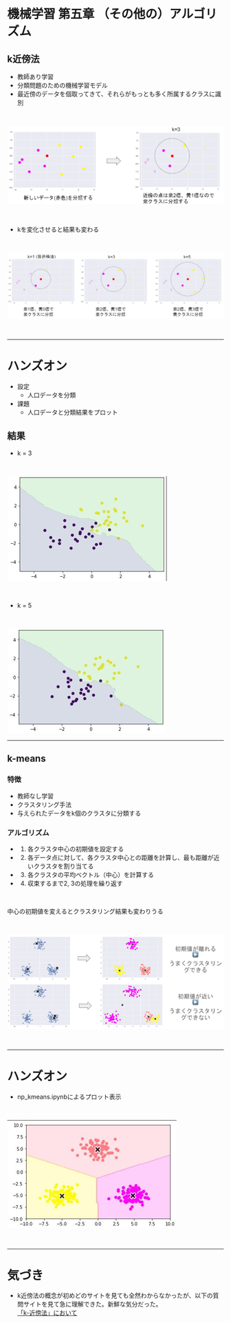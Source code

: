 # 機械学習 第五章 （その他の）アルゴリズム

## k近傍法

- 教師あり学習
- 分類問題のための機械学習モデル
- 最近傍のデータを個取ってきて、それらがもっとも多く所属するクラスに識別

<br>

![s5_kkinbo.jpg](img/s5_kkinbo.jpg)

<br>

- kを変化させると結果も変わる

<br>

![s5_kkinbo1.jpg](img/s5_kkinbo1.jpg)

<br>

---

# ハンズオン

- 設定
    - 人口データを分類
- 課題
    - 人口データと分類結果をプロット

## 結果

- k = 3

<br>

![s5_k3.jpg](img/s5_k3.jpg)

<br>

- k = 5

<br>

![s5_k5.jpg](img/s5_k5.jpg)

---

## k-means

### 特徴
- 教師なし学習
- クラスタリング手法
- 与えられたデータをk個のクラスタに分類する

### アルゴリズム
- 1) 各クラスタ中心の初期値を設定する
- 2) 各データ点に対して、各クラスタ中心との距離を計算し、最も距離が近いクラスタを割り当てる
- 3) 各クラスタの平均ベクトル（中心）を計算する
- 4) 収束するまで2, 3の処理を繰り返す

<br>

中心の初期値を変えるとクラスタリング結果も変わりうる

<br>

![s5_kcenter.jpg](img/s5_kcenter.jpg)

<br>

---

# ハンズオン

- np_kmeans.ipynbによるプロット表示

<br>

![s5_kmeans.jpg](img/s5_kmeans.jpg)

<br>

---

# 気づき
- k近傍法の概念が初めどのサイトを見ても全然わからなかったが、以下の質問サイトを見て急に理解できた。新鮮な気分だった。<br>
[「k-近傍法」において](https://detail.chiebukuro.yahoo.co.jp/qa/question_detail/q11224573111)

